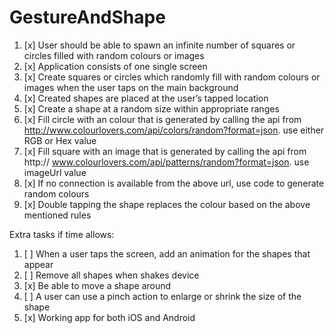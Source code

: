 # GestureAndShape

1. [x] User should be able to spawn an infinite number of squares or circles filled with random colours or images
2. [x] Application consists of one single screen
3. [x] Create squares or circles which randomly fill with random colours or images when the user taps on the main background
4. [x] Created shapes are placed at the user’s tapped location
5. [x] Create a shape at a random size within appropriate ranges
6. [x] Fill circle with an colour that is generated by calling the api from http://www.colourlovers.com/api/colors/random?format=json. use either RGB or Hex value
7. [x] Fill square with an image that is generated by calling the api from http:// www.colourlovers.com/api/patterns/random?format=json. use imageUrl value
8. [x] If no connection is available from the above url, use code to generate random colours
9. [x] Double tapping the shape replaces the colour based on the above mentioned rules

Extra tasks if time allows:
1. [ ] When a user taps the screen, add an animation for the shapes that appear
2. [ ] Remove all shapes when shakes device
3. [x] Be able to move a shape around
4. [ ] A user can use a pinch action to enlarge or shrink the size of the shape
5. [x] Working app for both iOS and Android
